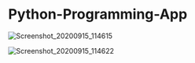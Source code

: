 # Python-Programming-App
![Screenshot_20200915_114615](https://user-images.githubusercontent.com/68055125/93176008-78a14500-f6e5-11ea-91a2-1153d57fc9bd.jpg)

![Screenshot_20200915_114622](https://user-images.githubusercontent.com/68055125/93176605-607df580-f6e6-11ea-94fa-8e079acb0d5e.jpg)
